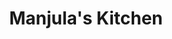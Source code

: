 ---
image: /assets/Manjula.jpg
title: Manjula's Kitchen
summary: We offer amazing South Indian vegetarian dishes. We do catering for all occasions.
# email: ManjulaKitchenEdison@gmail.com
# phone: 201-205-9939
# address: Westgate, Edison, NJ 08820

rank: 1
---